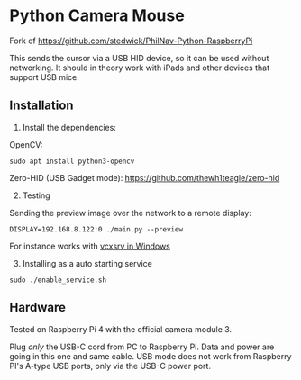 # Python Camera Mouse

Fork of https://github.com/stedwick/PhilNav-Python-RaspberryPi

This sends the cursor via a USB HID device, so it can be used without
networking. It should in theory work with iPads and other devices that support
USB mice.

## Installation

1. Install the dependencies:

OpenCV:

```
sudo apt install python3-opencv
```

Zero-HID (USB Gadget mode): https://github.com/thewh1teagle/zero-hid

2. Testing

Sending the preview image over the network to a remote display:

```
DISPLAY=192.168.8.122:0 ./main.py --preview
```

For instance works with [vcxsrv in Windows](https://github.com/marchaesen/vcxsrv/)


3. Installing as a auto starting service

```
sudo ./enable_service.sh
```


## Hardware

Tested on Raspberry Pi 4 with the official camera module 3.

Plug *only* the USB-C cord from PC to Raspberry Pi. Data and power are going in
this one and same cable. USB mode does not work from Raspberry PI's A-type USB
ports, only via the USB-C power port.